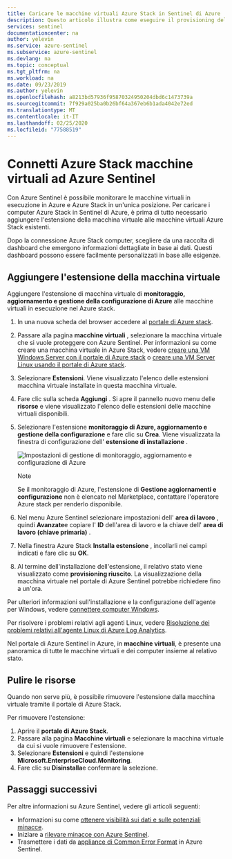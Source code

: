 ```yaml
---
title: Caricare le macchine virtuali Azure Stack in Sentinel di Azure | Microsoft Docs
description: Questo articolo illustra come eseguire il provisioning dell'estensione macchina virtuale di monitoraggio, aggiornamento e gestione della configurazione di Azure in Azure Stack macchine virtuali e iniziare a monitorarli con Sentinel.
services: sentinel
documentationcenter: na
author: yelevin
ms.service: azure-sentinel
ms.subservice: azure-sentinel
ms.devlang: na
ms.topic: conceptual
ms.tgt_pltfrm: na
ms.workload: na
ms.date: 09/23/2019
ms.author: yelevin
ms.openlocfilehash: a8213bd57936f95870324950204dbd6c1473739a
ms.sourcegitcommit: 7f929a025ba0b26bf64a367eb6b1ada4042e72ed
ms.translationtype: MT
ms.contentlocale: it-IT
ms.lasthandoff: 02/25/2020
ms.locfileid: "77588519"
---
```

# <a name="connect-azure-stack-virtual-machines-to-azure-sentinel"></a>Connetti Azure Stack macchine virtuali ad Azure Sentinel




Con Azure Sentinel è possibile monitorare le macchine virtuali in esecuzione in Azure e Azure Stack in un'unica posizione. Per caricare i computer Azure Stack in Sentinel di Azure, è prima di tutto necessario aggiungere l'estensione della macchina virtuale alle macchine virtuali Azure Stack esistenti. 

Dopo la connessione Azure Stack computer, scegliere da una raccolta di dashboard che emergono informazioni dettagliate in base ai dati. Questi dashboard possono essere facilmente personalizzati in base alle esigenze.



## <a name="add-the-virtual-machine-extension"></a>Aggiungere l'estensione della macchina virtuale 

Aggiungere l'estensione di macchina virtuale di **monitoraggio, aggiornamento e gestione della configurazione di Azure** alle macchine virtuali in esecuzione nel Azure stack. 

1. In una nuova scheda del browser accedere al [portale di Azure stack](https://docs.microsoft.com/azure-stack/user/azure-stack-use-portal#access-the-portal).
2. Passare alla pagina **macchine virtuali** , selezionare la macchina virtuale che si vuole proteggere con Azure Sentinel. Per informazioni su come creare una macchina virtuale in Azure Stack, vedere [creare una VM Windows Server con il portale di Azure stack](https://docs.microsoft.com/azure/azure-stack/user/azure-stack-quick-windows-portal) o [creare una VM Server Linux usando il portale di Azure stack](https://docs.microsoft.com/azure/azure-stack/user/azure-stack-quick-linux-portal).
3. Selezionare **Estensioni**. Viene visualizzato l'elenco delle estensioni macchina virtuale installate in questa macchina virtuale.
4. Fare clic sulla scheda **Aggiungi** . Si apre il pannello nuovo menu delle **risorse** e viene visualizzato l'elenco delle estensioni delle macchine virtuali disponibili. 
5. Selezionare l'estensione **monitoraggio di Azure, aggiornamento e gestione della configurazione** e fare clic su **Crea**. Viene visualizzata la finestra di configurazione dell' **estensione di installazione** .

   ![Impostazioni di gestione di monitoraggio, aggiornamento e configurazione di Azure](./media/connect-azure-stack/azure-monitor-extension-fix.png)  

   >[!NOTE]
   > Se il monitoraggio di Azure, l'estensione di **Gestione aggiornamenti e configurazione** non è elencato nel Marketplace, contattare l'operatore Azure stack per renderlo disponibile.

6. Nel menu Azure Sentinel selezionare impostazioni dell' **area di lavoro** , quindi **Avanzate**e copiare l' **ID** dell'area di lavoro e la chiave dell' **area di lavoro (chiave primaria)** . 
1. Nella finestra Azure Stack **Installa estensione** , incollarli nei campi indicati e fare clic su **OK**.
1. Al termine dell'installazione dell'estensione, il relativo stato viene visualizzato come **provisioning riuscito**. La visualizzazione della macchina virtuale nel portale di Azure Sentinel potrebbe richiedere fino a un'ora.

Per ulteriori informazioni sull'installazione e la configurazione dell'agente per Windows, vedere [connettere computer Windows](../azure-monitor/platform/agent-windows.md#install-the-agent-using-setup-wizard).

Per risolvere i problemi relativi agli agenti Linux, vedere [Risoluzione dei problemi relativi all'agente Linux di Azure Log Analytics](../azure-monitor/platform/agent-linux-troubleshoot.md).

Nel portale di Azure Sentinel in Azure, in **macchine virtuali**, è presente una panoramica di tutte le macchine virtuali e dei computer insieme al relativo stato. 

## <a name="clean-up-resources"></a>Pulire le risorse
Quando non serve più, è possibile rimuovere l'estensione dalla macchina virtuale tramite il portale di Azure Stack.

Per rimuovere l'estensione:

1. Aprire il **portale di Azure Stack**.
2. Passare alla pagina **Macchine virtuali** e selezionare la macchina virtuale da cui si vuole rimuovere l'estensione.
3. Selezionare **Estensioni** e quindi l'estensione **Microsoft.EnterpriseCloud.Monitoring**.
4. Fare clic su **Disinstalla**e confermare la selezione.

## <a name="next-steps"></a>Passaggi successivi

Per altre informazioni su Azure Sentinel, vedere gli articoli seguenti:
- Informazioni su come [ottenere visibilità sui dati e sulle potenziali minacce](quickstart-get-visibility.md).
- Iniziare a [rilevare minacce con Azure Sentinel](tutorial-detect-threats-built-in.md).
- Trasmettere i dati da [appliance di Common Error Format](connect-common-event-format.md) in Azure Sentinel.
